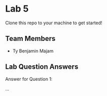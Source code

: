 # Lab 5
Clone this repo to your machine to get started!

## Team Members
- Ty Benjamin Majam

## Lab Question Answers

Answer for Question 1: 

...
